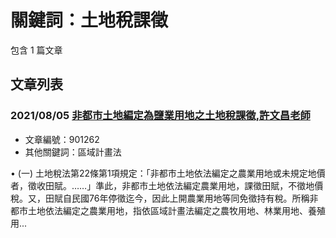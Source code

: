 # 關鍵詞：土地稅課徵

包含 1 篇文章

## 文章列表

### 2021/08/05 [非都市土地編定為鹽業用地之土地稅課徵,許文昌老師](../../articles/901262_%E9%9D%9E%E9%83%BD%E5%B8%82%E5%9C%9F%E5%9C%B0%E7%B7%A8%E5%AE%9A%E7%82%BA%E9%B9%BD%E6%A5%AD%E7%94%A8%E5%9C%B0%E4%B9%8B%E5%9C%9F%E5%9C%B0%E7%A8%85%E8%AA%B2%E5%BE%B5%2C%E8%A8%B1%E6%96%87%E6%98%8C%E8%80%81%E5%B8%AB.md)
- 文章編號：901262
- 其他關鍵詞：區域計畫法

• (一) 土地稅法第22條第1項規定：「非都市土地依法編定之農業用地或未規定地價者，徵收田賦。……」準此，非都市土地依法編定農業用地，課徵田賦，不徵地價稅。又，田賦自民國76年停徵迄今，因此上開農業用地等同免徵持有稅。所稱非都市土地依法編定之農業用地，指依區域計畫法編定之農牧用地、林業用地、養殖用...
